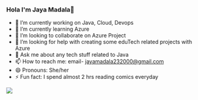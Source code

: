 ### Hola I'm Jaya Madala👋

- 🔭 I’m currently working on Java, Cloud, Devops
- 🌱 I’m currently learning Azure
- 👯 I’m looking to collaborate on Azure Project
- 🤔 I’m looking for help with creating some eduTech related projects with Azure
- 💬 Ask me about any tech stuff related to Java
- 📫 How to reach me: email- jayamadala232000@gmail.com
- 😄 Pronouns: She/her
- ⚡ Fun fact: I spend almost 2 hrs reading comics everyday

<img src="https://github-readme-stats.vercel.app/api?username=jaya0203&&show_icons=true&title_color=ffffff&icon_color=bb2acf&text_color=daf7dc&bg_color=151515">

